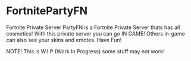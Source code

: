 # FortnitePartyFN
Fortnite Private Server
PartyFN is a Fortnite Private Server thats has all cosmetics! With this private server you can go IN GAME! Others in-game can also see your skins and emotes.
Have Fun!

NOTE!
This is W.I.P (Work In Progress) some stuff may not work!
